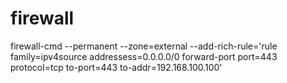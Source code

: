 # firewall
firewall-cmd --permanent --zone=external --add-rich-rule='rule family=ipv4source addressess=0.0.0.0/0 forward-port port=443 protocol=tcp to-port=443 to-addr=192.168.100.100'
